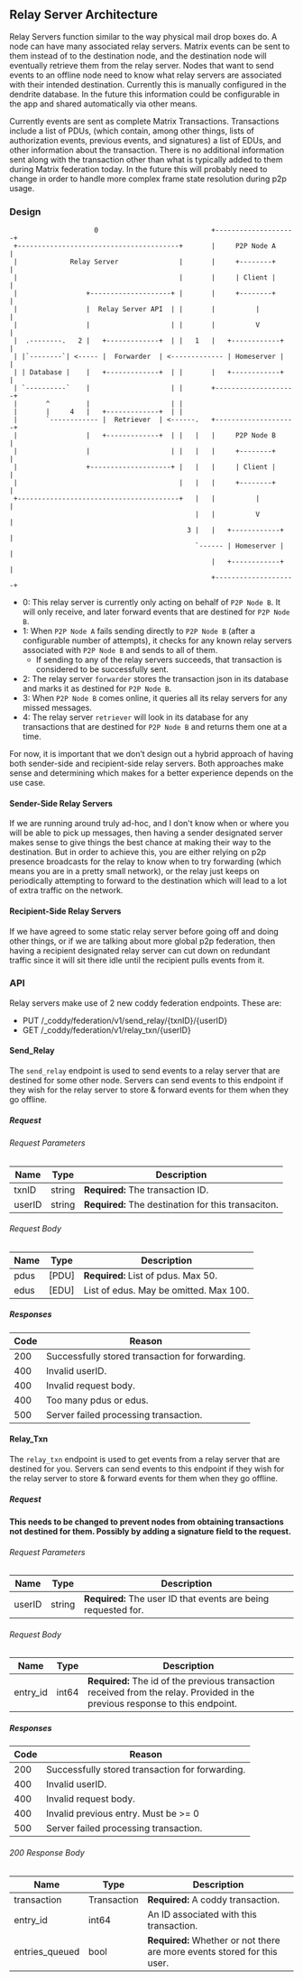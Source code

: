 ## Relay Server Architecture

Relay Servers function similar to the way physical mail drop boxes do.
A node can have many associated relay servers. Matrix events can be sent to them instead of to the destination node, and the destination node will eventually retrieve them from the relay server.
Nodes that want to send events to an offline node need to know what relay servers are associated with their intended destination.
Currently this is manually configured in the dendrite database. In the future this information could be configurable in the app and shared automatically via other means.

Currently events are sent as complete Matrix Transactions.
Transactions include a list of PDUs, (which contain, among other things, lists of authorization events, previous events, and signatures) a list of EDUs, and other information about the transaction.
There is no additional information sent along with the transaction other than what is typically added to them during Matrix federation today.
In the future this will probably need to change in order to handle more complex frame state resolution during p2p usage.

### Design

```
                     0                            +--------------------+
 +----------------------------------------+       |     P2P Node A     |
 |             Relay Server               |       |     +--------+     |
 |                                        |       |     | Client |     |
 |                 +--------------------+ |       |     +--------+     |
 |                 |  Relay Server API  | |       |          |         |
 |                 |                    | |       |          V         |
 |  .--------.   2 |   +-------------+  | |   1   |   +------------+   |
 | |`--------`| <----- |  Forwarder  | <------------- | Homeserver |   |
 | | Database |    |   +-------------+  | |       |   +------------+   |
 | `----------`    |                    | |       +--------------------+
 |       ^         |                    | |
 |       |     4   |   +-------------+  | |
 |       `------------ |  Retriever  | <------.   +--------------------+
 |                 |   +-------------+  | |   |   |     P2P Node B     |
 |                 |                    | |   |   |     +--------+     |
 |                 +--------------------+ |   |   |     | Client |     |
 |                                        |   |   |     +--------+     |
 +----------------------------------------+   |   |          |         |
                                              |   |          V         |
                                            3 |   |   +------------+   |
                                              `------ | Homeserver |   |
                                                  |   +------------+   |
                                                  +--------------------+
```

- 0: This relay server is currently only acting on behalf of `P2P Node B`. It will only receive, and later forward events that are destined for `P2P Node B`.
- 1: When `P2P Node A` fails sending directly to `P2P Node B` (after a configurable number of attempts), it checks for any known relay servers associated with `P2P Node B` and sends to all of them.
  - If sending to any of the relay servers succeeds, that transaction is considered to be successfully sent.
- 2: The relay server `forwarder` stores the transaction json in its database and marks it as destined for `P2P Node B`.
- 3: When `P2P Node B` comes online, it queries all its relay servers for any missed messages.
- 4: The relay server `retriever` will look in its database for any transactions that are destined for `P2P Node B` and returns them one at a time.

For now, it is important that we don’t design out a hybrid approach of having both sender-side and recipient-side relay servers.
Both approaches make sense and determining which makes for a better experience depends on the use case.

#### Sender-Side Relay Servers

If we are running around truly ad-hoc, and I don't know when or where you will be able to pick up messages, then having a sender designated server makes sense to give things the best chance at making their way to the destination.
But in order to achieve this, you are either relying on p2p presence broadcasts for the relay to know when to try forwarding (which means you are in a pretty small network), or the relay just keeps on periodically attempting to forward to the destination which will lead to a lot of extra traffic on the network.

#### Recipient-Side Relay Servers

If we have agreed to some static relay server before going off and doing other things, or if we are talking about more global p2p federation, then having a recipient designated relay server can cut down on redundant traffic since it will sit there idle until the recipient pulls events from it.

### API

Relay servers make use of 2 new coddy federation endpoints.
These are:

- PUT /\_coddy/federation/v1/send_relay/{txnID}/{userID}
- GET /\_coddy/federation/v1/relay_txn/{userID}

#### Send_Relay

The `send_relay` endpoint is used to send events to a relay server that are destined for some other node. Servers can send events to this endpoint if they wish for the relay server to store & forward events for them when they go offline.

##### Request

###### Request Parameters

| Name   | Type   | Description                                         |
| ------ | ------ | --------------------------------------------------- |
| txnID  | string | **Required:** The transaction ID.                   |
| userID | string | **Required:** The destination for this transaciton. |

###### Request Body

| Name | Type  | Description                            |
| ---- | ----- | -------------------------------------- |
| pdus | [PDU] | **Required:** List of pdus. Max 50.    |
| edus | [EDU] | List of edus. May be omitted. Max 100. |

##### Responses

| Code | Reason                                          |
| ---- | ----------------------------------------------- |
| 200  | Successfully stored transaction for forwarding. |
| 400  | Invalid userID.                                 |
| 400  | Invalid request body.                           |
| 400  | Too many pdus or edus.                          |
| 500  | Server failed processing transaction.           |

#### Relay_Txn

The `relay_txn` endpoint is used to get events from a relay server that are destined for you. Servers can send events to this endpoint if they wish for the relay server to store & forward events for them when they go offline.

##### Request

**This needs to be changed to prevent nodes from obtaining transactions not destined for them. Possibly by adding a signature field to the request.**

###### Request Parameters

| Name   | Type   | Description                                                    |
| ------ | ------ | -------------------------------------------------------------- |
| userID | string | **Required:** The user ID that events are being requested for. |

###### Request Body

| Name     | Type  | Description                                                                                                                   |
| -------- | ----- | ----------------------------------------------------------------------------------------------------------------------------- |
| entry_id | int64 | **Required:** The id of the previous transaction received from the relay. Provided in the previous response to this endpoint. |

##### Responses

| Code | Reason                                          |
| ---- | ----------------------------------------------- |
| 200  | Successfully stored transaction for forwarding. |
| 400  | Invalid userID.                                 |
| 400  | Invalid request body.                           |
| 400  | Invalid previous entry. Must be >= 0            |
| 500  | Server failed processing transaction.           |

###### 200 Response Body

| Name           | Type        | Description                                                              |
| -------------- | ----------- | ------------------------------------------------------------------------ |
| transaction    | Transaction | **Required:** A coddy transaction.                                       |
| entry_id       | int64       | An ID associated with this transaction.                                  |
| entries_queued | bool        | **Required:** Whether or not there are more events stored for this user. |
